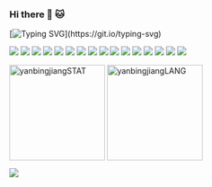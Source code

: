 ### Hi there 👋 🐱

[![Typing SVG](https://readme-typing-svg.herokuapp.com?font=Fira+Code&size=17&pause=1000&width=435&height=25&lines=This+is+Yanbing.+Nice+to+meet+you!)](https://git.io/typing-svg)

![](https://img.shields.io/badge/Code-NodeJS-informational?style=flat&logo=node.js&logoColor=white&color=339933)
![](https://img.shields.io/badge/Code-JavaScript-informational?style=flat&logo=javascript&logoColor=white&color=F7DF1E)
![](https://img.shields.io/badge/Code-Python-informational?style=flat&logo=python&logoColor=white&color=3776AB)
![](https://img.shields.io/badge/Code-Java-informational?style=flat&logo=oracle&logoColor=white&color=F80000)
![](https://img.shields.io/badge/Code-C++-informational?style=flat&logo=c++&logoColor=white&color=00599C)
![](https://img.shields.io/badge/Code-MATLAB-informational?style=flat&logo=matrix&logoColor=white&color=003545)
![](https://img.shields.io/badge/AI-TensorFlow-informational?style=flat&logo=tensorflow&logoColor=white&color=FF6F00)
![](https://img.shields.io/badge/Tool-Jenkins-informational?style=flat&logo=jenkins&logoColor=white&color=D24939)
![](https://img.shields.io/badge/Tool-Postman-informational?style=flat&logo=postman&logoColor=white&color=FF6C37)
![](https://img.shields.io/badge/Tool-GraphQL-informational?style=flat&logo=graphQL&logoColor=white&color=E10098)
![](https://img.shields.io/badge/Tool-MongoDB-informational?style=flat&logo=mongodb&logoColor=white&color=47A248)
![](https://img.shields.io/badge/Tool-MySQL-informational?style=flat&logo=mysql&logoColor=white&color=4479A1)
![](https://img.shields.io/badge/Tool-React-informational?style=flat&logo=react&logoColor=white&color=61DAFB)
![](https://img.shields.io/badge/Tool-Redux-informational?style=flat&logo=redux&logoColor=white&color=764ABC)
![](https://img.shields.io/badge/Tool-AEM-informational?style=flat&logo=adobe&logoColor=white&color=ED2224)
![](https://img.shields.io/badge/Shell-Bash-informational?style=flat&logo=gnu-bash&logoColor=white&color=4EAA25)

<p align="left">
  <img height=170 align="center" src="https://yanbing-github-readme-stats.vercel.app/api?username=yanbingjiang&show_icons=true&rank_icon=github&include_all_commits=true&theme=onedark" alt="yanbingjiangSTAT" />
  <img height=170 align="center" src="https://yanbing-github-readme-stats.vercel.app/api/top-langs/?username=yanbingjiang&layout=compact&custom_title=Recent%20Languages%20&#128572;" alt="yanbingjiangLANG" />
</p>
<p align="left">
  <img src="https://capsule-render.vercel.app/api?type=waving&color=gradient&height=100&section=footer"/>
</p>
